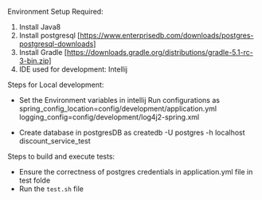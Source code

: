 Environment Setup Required: 
1. Install Java8
2. Install postgresql [https://www.enterprisedb.com/downloads/postgres-postgresql-downloads]
3. Install Gradle [https://downloads.gradle.org/distributions/gradle-5.1-rc-3-bin.zip]
4. IDE used for development: Intellij

Steps for Local development:
 * Set the Environment variables in intellij Run configurations as
       spring_config_location=config/development/application.yml 
       logging_config=config/development/log4j2-spring.xml
 
 * Create database in postgresDB as 
        createdb -U postgres -h localhost  discount_service_test      
  
Steps to build and execute tests:
 * Ensure the correctness of postgres credentials in application.yml file in test folde
 * Run the `test.sh` file